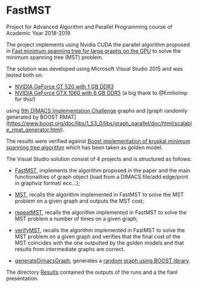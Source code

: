 # FastMST
Project for Advanced Algorithm and Parallel Programming course of Academic Year 2018-2019

The project implements using Nvidia CUDA the parallel algorithm proposed in [Fast minimum spanning tree for large graphs on the GPU](https://dl.acm.org/doi/10.1145/1572769.1572796) to solve the minimum spanning tree (MST) problem.

The solution was developed using Microsoft Visual Studio 2015 and was tested both on:
- [NVIDIA GeForce GT 520 with 1 GB DDR3](https://www.techpowerup.com/gpu-specs/geforce-gt-520.c285)
- [NVIDIA GeForce GTX 1060 with 6 GB DDR5](https://www.techpowerup.com/gpu-specs/geforce-gtx-1060-6-gb.c2862) (a big thank to @EmilioImp for this!) 

using [9th DIMACS Implementation Challenge](http://users.diag.uniroma1.it/challenge9/download.shtml) graphs and [graph randomly generated by BOOST RMAT]
(https://www.boost.org/doc/libs/1_53_0/libs/graph_parallel/doc/html/scalable_rmat_generator.html).

The results were verified against [Boost implementation of kruskal minimum spanning tree algorithm](https://www.boost.org/doc/libs/1_53_0/libs/graph/doc/kruskal_min_spanning_tree.html) which has been taken as golden model.

The Visual Studio solution consist of 4 projects and is structured as follows:
- [FastMST](./FastMST), implements the algorithm proposed in the paper and the main functionalities of graph object (load from a DIMACS file/add edge/print in graphviz format/ ecc...);   

- [MST](./MST), recalls the algorithm implemented in FastMST to solve the MST problem on a given graph and outputs the MST cost; 

- [repeatMST](./repeatMST), recalls the algorithm implemented in FastMST to solve the MST problem a number of times on a given graph; 

- [verifyMST](./verifyMST), recalls the algorithm implemented in FastMST to solve the MST problem on a given graph and verifies that the final cost of the MST coincides with the one outputted by the golden models and that results from intermediate graphs are correct.

- [generateDimacsGraph](./generateDimacsGraph), generates a [random graph using BOOST library](https://www.boost.org/doc/libs/1_53_0/libs/graph_parallel/doc/html/scalable_rmat_generator.html).

The directory [Results](./Results) contained the outputs of the runs and a the fianl presentation.
